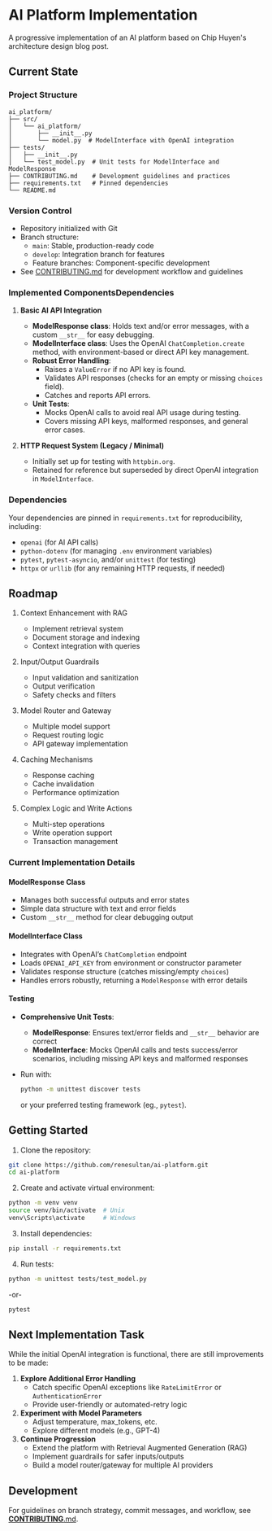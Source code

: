 # AI Platform Implementation

A progressive implementation of an AI platform based on Chip Huyen's architecture design blog post.

## Current State

### Project Structure

```
ai_platform/
├── src/
│   └── ai_platform/
│       ├── __init__.py
│       └── model.py  # ModelInterface with OpenAI integration
├── tests/
│   ├── __init__.py
│   └── test_model.py  # Unit tests for ModelInterface and ModelResponse
├── CONTRIBUTING.md    # Development guidelines and practices
├── requirements.txt   # Pinned dependencies
└── README.md
```

### Version Control

* Repository initialized with Git
* Branch structure:
  * `main`: Stable, production-ready code
  * `develop`: Integration branch for features
  * Feature branches: Component-specific development
* See [CONTRIBUTING.md](CONTRIBUTING.md) for development workflow and guidelines

### Implemented ComponentsDependencies

1. **Basic AI API Integration**

   - **ModelResponse class**: Holds text and/or error messages, with a custom `__str__` for easy debugging.
   - **ModelInterface class**: Uses the OpenAI `ChatCompletion.create` method, with environment-based or direct API key management.
   - **Robust Error Handling**:
     - Raises a `ValueError` if no API key is found.
     - Validates API responses (checks for an empty or missing `choices` field).
     - Catches and reports API errors.
   - **Unit Tests**:
     - Mocks OpenAI calls to avoid real API usage during testing.
     - Covers missing API keys, malformed responses, and general error cases.
2. **HTTP Request System (Legacy / Minimal)**

   - Initially set up for testing with `httpbin.org`.
   - Retained for reference but superseded by direct OpenAI integration in `ModelInterface`.

### Dependencies

Your dependencies are pinned in `requirements.txt` for reproducibility, including:

- `openai` (for AI API calls)
- `python-dotenv` (for managing `.env` environment variables)
- `pytest`, `pytest-asyncio`, and/or `unittest` (for testing)
- `httpx` or `urllib` (for any remaining HTTP requests, if needed)

## Roadmap

1. Context Enhancement with RAG

   - Implement retrieval system
   - Document storage and indexing
   - Context integration with queries
2. Input/Output Guardrails

   - Input validation and sanitization
   - Output verification
   - Safety checks and filters
3. Model Router and Gateway

   - Multiple model support
   - Request routing logic
   - API gateway implementation
4. Caching Mechanisms

   - Response caching
   - Cache invalidation
   - Performance optimization
5. Complex Logic and Write Actions

   - Multi-step operations
   - Write operation support
   - Transaction management

### Current Implementation Details

#### ModelResponse Class

- Manages both successful outputs and error states
- Simple data structure with text and error fields
- Custom `__str__` method for clear debugging output

#### ModelInterface Class

- Integrates with OpenAI’s `ChatCompletion` endpoint
- Loads `OPENAI_API_KEY` from environment or constructor parameter
- Validates response structure (catches missing/empty `choices`)
- Handles errors robustly, returning a `ModelResponse` with error details

#### Testing

- **Comprehensive Unit Tests**:

  - **ModelResponse**: Ensures text/error fields and `__str__` behavior are correct
  - **ModelInterface**: Mocks OpenAI calls and tests success/error scenarios, including missing API keys and malformed responses
- Run with:

  ```bash
  python -m unittest discover tests
  ```

  or your preferred testing framework (eg., `pytest`).

## Getting Started

1. Clone the repository:

```bash
git clone https://github.com/renesultan/ai-platform.git
cd ai-platform
```

2. Create and activate virtual environment:

```bash
python -m venv venv
source venv/bin/activate  # Unix
venv\Scripts\activate     # Windows
```

3. Install dependencies:

```bash
pip install -r requirements.txt
```

4. Run tests:

```bash
python -m unittest tests/test_model.py
```

-or-

```python
pytest
```

## Next Implementation Task

While the initial OpenAI integration is functional, there are still improvements to be made:

1. **Explore Additional Error Handling**
   * Catch specific OpenAI exceptions like `RateLimitError` or `AuthenticationError`
   * Provide user-friendly or automated-retry logic
2. **Experiment with Model Parameters**
   * Adjust temperature, max_tokens, etc.
   * Explore different models (e.g., GPT-4)
3. **Continue Progression**
   * Extend the platform with Retrieval Augmented Generation (RAG)
   * Implement guardrails for safer inputs/outputs
   * Build a model router/gateway for multiple AI providers

## Development

For guidelines on branch strategy, commit messages, and workflow, see [**CONTRIBUTING**.md](CONTRIBUTING.md).

